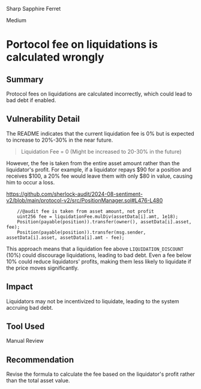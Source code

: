 Sharp Sapphire Ferret

Medium

# Portocol fee on liquidations is calculated wrongly

## Summary
Protocol fees on liquidations are calculated incorrectly, which could lead to bad debt if enabled.

## Vulnerability Detail
The README indicates that the current liquidation fee is 0% but is expected to increase to 20%-30% in the near future.

> Liquidation Fee = 0 (Might be increased to 20-30% in the future)

However, the fee is taken from the entire asset amount rather than the liquidator's profit. For example, if a liquidator repays $90 for a position and receives $100, a 20% fee would leave them with only $80 in value, causing him to occur a loss.

https://github.com/sherlock-audit/2024-08-sentiment-v2/blob/main/protocol-v2/src/PositionManager.sol#L476-L480
```solidity
    //@audit fee is taken from asset amount, not profit
    uint256 fee = liquidationFee.mulDiv(assetData[i].amt, 1e18);
    Position(payable(position)).transfer(owner(), assetData[i].asset, fee);
    Position(payable(position)).transfer(msg.sender, assetData[i].asset, assetData[i].amt - fee);
```
This approach means that a liquidation fee above `LIQUIDATION_DISCOUNT` (10%) could discourage liquidations, leading to bad debt. Even a fee below 10% could reduce liquidators' profits, making them less likely to liquidate if the price moves significantly.

## Impact
Liquidators may not be incentivized to liquidate, leading to the system accruing bad debt.

## Tool Used
Manual Review

## Recommendation
Revise the formula to calculate the fee based on the liquidator's profit rather than the total asset value.